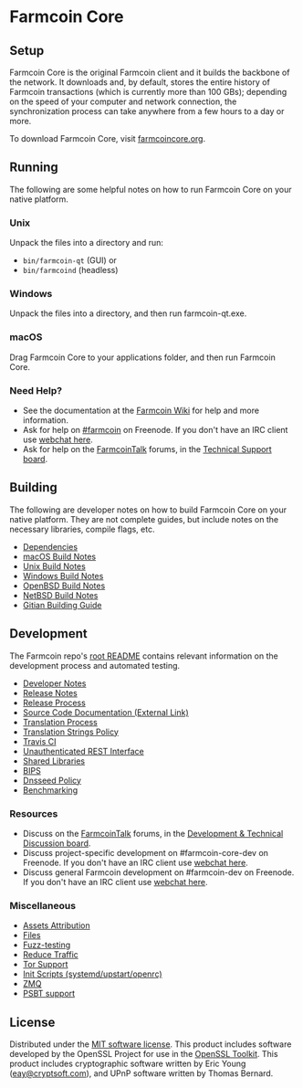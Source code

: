 Farmcoin Core
=============

Setup
---------------------
Farmcoin Core is the original Farmcoin client and it builds the backbone of the network. It downloads and, by default, stores the entire history of Farmcoin transactions (which is currently more than 100 GBs); depending on the speed of your computer and network connection, the synchronization process can take anywhere from a few hours to a day or more.

To download Farmcoin Core, visit [farmcoincore.org](https://farmcoincore.org/en/releases/).

Running
---------------------
The following are some helpful notes on how to run Farmcoin Core on your native platform.

### Unix

Unpack the files into a directory and run:

- `bin/farmcoin-qt` (GUI) or
- `bin/farmcoind` (headless)

### Windows

Unpack the files into a directory, and then run farmcoin-qt.exe.

### macOS

Drag Farmcoin Core to your applications folder, and then run Farmcoin Core.

### Need Help?

* See the documentation at the [Farmcoin Wiki](https://en.farmcoin.it/wiki/Main_Page)
for help and more information.
* Ask for help on [#farmcoin](http://webchat.freenode.net?channels=farmcoin) on Freenode. If you don't have an IRC client use [webchat here](http://webchat.freenode.net?channels=farmcoin).
* Ask for help on the [FarmcoinTalk](https://farmcointalk.org/) forums, in the [Technical Support board](https://farmcointalk.org/index.php?board=4.0).

Building
---------------------
The following are developer notes on how to build Farmcoin Core on your native platform. They are not complete guides, but include notes on the necessary libraries, compile flags, etc.

- [Dependencies](dependencies.md)
- [macOS Build Notes](build-osx.md)
- [Unix Build Notes](build-unix.md)
- [Windows Build Notes](build-windows.md)
- [OpenBSD Build Notes](build-openbsd.md)
- [NetBSD Build Notes](build-netbsd.md)
- [Gitian Building Guide](gitian-building.md)

Development
---------------------
The Farmcoin repo's [root README](/README.md) contains relevant information on the development process and automated testing.

- [Developer Notes](developer-notes.md)
- [Release Notes](release-notes.md)
- [Release Process](release-process.md)
- [Source Code Documentation (External Link)](https://dev.visucore.com/farmcoin/doxygen/)
- [Translation Process](translation_process.md)
- [Translation Strings Policy](translation_strings_policy.md)
- [Travis CI](travis-ci.md)
- [Unauthenticated REST Interface](REST-interface.md)
- [Shared Libraries](shared-libraries.md)
- [BIPS](bips.md)
- [Dnsseed Policy](dnsseed-policy.md)
- [Benchmarking](benchmarking.md)

### Resources
* Discuss on the [FarmcoinTalk](https://farmcointalk.org/) forums, in the [Development & Technical Discussion board](https://farmcointalk.org/index.php?board=6.0).
* Discuss project-specific development on #farmcoin-core-dev on Freenode. If you don't have an IRC client use [webchat here](http://webchat.freenode.net/?channels=farmcoin-core-dev).
* Discuss general Farmcoin development on #farmcoin-dev on Freenode. If you don't have an IRC client use [webchat here](http://webchat.freenode.net/?channels=farmcoin-dev).

### Miscellaneous
- [Assets Attribution](assets-attribution.md)
- [Files](files.md)
- [Fuzz-testing](fuzzing.md)
- [Reduce Traffic](reduce-traffic.md)
- [Tor Support](tor.md)
- [Init Scripts (systemd/upstart/openrc)](init.md)
- [ZMQ](zmq.md)
- [PSBT support](psbt.md)

License
---------------------
Distributed under the [MIT software license](/COPYING).
This product includes software developed by the OpenSSL Project for use in the [OpenSSL Toolkit](https://www.openssl.org/). This product includes
cryptographic software written by Eric Young ([eay@cryptsoft.com](mailto:eay@cryptsoft.com)), and UPnP software written by Thomas Bernard.
